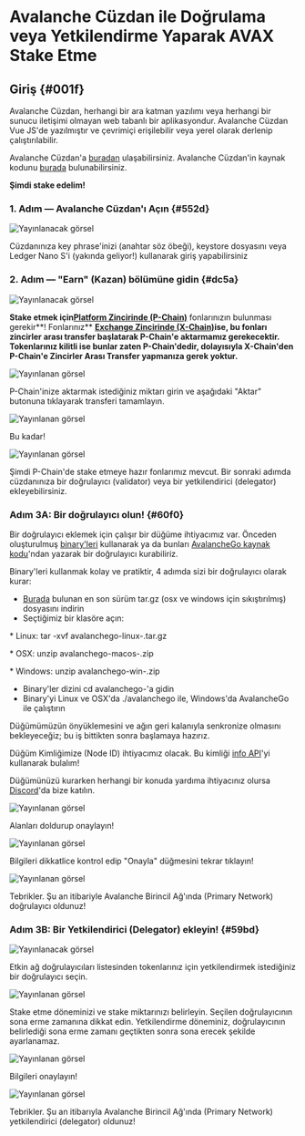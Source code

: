 # Avalanche Cüzdan ile Doğrulama veya Yetkilendirme Yaparak AVAX Stake Etme

## **Giriş** {#001f}

Avalanche Cüzdan, herhangi bir ara katman yazılımı veya herhangi bir sunucu iletişimi olmayan web tabanlı bir aplikasyondur. Avalanche Cüzdan Vue JS'de yazılmıştır ve çevrimiçi erişilebilir veya yerel olarak derlenip çalıştırılabilir.

Avalanche Cüzdan'a [buradan](https://wallet.avax.network/) ulaşabilirsiniz.   Avalanche Cüzdan'in kaynak kodunu [burada](https://github.com/ava-labs/avalanche-wallet) bulunabilirsiniz.

**Şimdi stake edelim!**

### **1. Adım — Avalanche Cüzdan'ı Açın** {#552d}

![Yayınlanacak görsel](https://miro.medium.com/max/1552/0*tpBIOjLdppuNKMjA)

Cüzdanınıza key phrase'inizi \(anahtar söz öbeği\), keystore dosyasını veya Ledger Nano S'i \(yakında geliyor!\) kullanarak giriş yapabilirsiniz

### **2. Adım — "Earn" \(Kazan\) bölümüne gidin** {#dc5a}

![Yayınlanacak görsel](https://miro.medium.com/max/1504/0*XTh3nZzBI1bkLbwO)

**Stake etmek için**[**Platform Zincirinde \(P-Chain\)**](../../../learn/platform-overview/README.md#platform-chain-p-chain) fonlarınızın bulunması gerekir**! Fonlarınız** [**Exchange Zincirinde \(X-Chain\)**](../../../learn/platform-overview/README.md#exchange-chain-x-chain)**ise, bu fonları zincirler arası transfer başlatarak P-Chain'e aktarmamız gerekecektir. Tokenlarınız kilitli ise bunlar zaten P-Chain'dedir, dolayısıyla X-Chain'den P-Chain'e Zincirler Arası Transfer yapmanıza gerek yoktur.**

![Yayınlanan görsel](https://miro.medium.com/max/1522/0*xKAf0nXSzqIdmBDg)

P-Chain'inize aktarmak istediğiniz miktarı girin ve aşağıdaki "Aktar" butonuna tıklayarak transferi tamamlayın.

![Yayınlanan görsel](https://miro.medium.com/max/1488/0*aremeYNYtKP5nGPx)

Bu kadar!

![Yayınlanan görsel](https://miro.medium.com/max/1512/0*XP8f8CISy-LJ_Lc3)

Şimdi P-Chain'de stake etmeye hazır fonlarımız mevcut. Bir sonraki adımda cüzdanınıza bir doğrulayıcı \(validator\) veya bir yetkilendirici \(delegator\) ekleyebilirsiniz.

### **Adım 3A: Bir doğrulayıcı olun!** {#60f0}

Bir doğrulayıcı eklemek için çalışır bir düğüme ihtiyacımız var. Önceden oluşturulmuş [binary'leri](https://github.com/ava-labs/avalanchego/releases/) kullanarak ya da bunları [AvalancheGo kaynak kodu](https://github.com/ava-labs/avalanchego)'ndan yazarak bir doğrulayıcı kurabiliriz.

Binary'leri kullanmak kolay ve pratiktir, 4 adımda sizi bir doğrulayıcı olarak kurar:

* [Burada](https://github.com/ava-labs/avalanchego/releases) bulunan en son sürüm tar.gz \(osx ve windows için sıkıştırılmış\) dosyasını indirin
* Seçtiğimiz bir klasöre açın:

\* Linux: tar -xvf avalanchego-linux-<VERSION>.tar.gz

\* OSX: unzip avalanchego-macos-<VERSION>.zip

\* Windows: unzip avalanchego-win-<VERSION>.zip

* Binary'ler dizini cd avalanchego-<VERSION>'a gidin
* Binary'yi Linux ve OSX'da ./avalanchego ile, Windows'da AvalancheGo ile çalıştırın

Düğümümüzün önyüklemesini ve ağın geri kalanıyla senkronize olmasını bekleyeceğiz; bu iş bittikten sonra başlamaya hazırız.

Düğüm Kimliğimize \(Node ID\) ihtiyacımız olacak. Bu kimliği [info API](../../avalanchego-apis/info-api.md)'yi kullanarak bulalım!

Düğümünüzü kurarken herhangi bir konuda yardıma ihtiyacınız olursa [Discord](https://chat.avax.network/)'da bize katılın.

![Yayınlanan görsel](https://miro.medium.com/max/1600/0*6hZSaT651Dd7R4bL)

Alanları doldurup onaylayın!

![Yayınlanan görsel](https://miro.medium.com/max/1600/0*cy61ZMDY5veMvCZj)

Bilgileri dikkatlice kontrol edip "Onayla" düğmesini tekrar tıklayın!

![Yayınlanan görsel](https://miro.medium.com/max/1600/0*f3GlN03He6TFkOV7)

Tebrikler. Şu an itibariyle Avalanche Birincil Ağ'ında \(Primary Network\) doğrulayıcı oldunuz!

### **Adım 3B: Bir Yetkilendirici \(Delegator\) ekleyin!** {#59bd}

![Yayınlanacak görsel](https://miro.medium.com/max/1600/0*f-wXi2SiSm4eBmHt)

Etkin ağ doğrulayıcıları listesinden tokenlarınız için yetkilendirmek istediğiniz bir doğrulayıcı seçin.

![Yayınlanan görsel](https://miro.medium.com/max/1600/0*uNnT2PtjCslRKFbF)

Stake etme döneminizi ve stake miktarınızı belirleyin. Seçilen doğrulayıcının sona erme zamanına dikkat edin. Yetkilendirme döneminiz, doğrulayıcının belirlediği sona erme zamanı geçtikten sonra sona erecek şekilde ayarlanamaz.

![Yayınlanan görsel](https://miro.medium.com/max/1600/0*M_6_7L9jtYuPTp-A)

Bilgileri onaylayın!

![Yayınlanan görsel](https://miro.medium.com/max/1600/0*Silj8-uZTm5g9xSi)

Tebrikler. Şu an itibarıyla Avalanche Birincil Ağ'ında \(Primary Network\) yetkilendirici \(delegator\) oldunuz!

